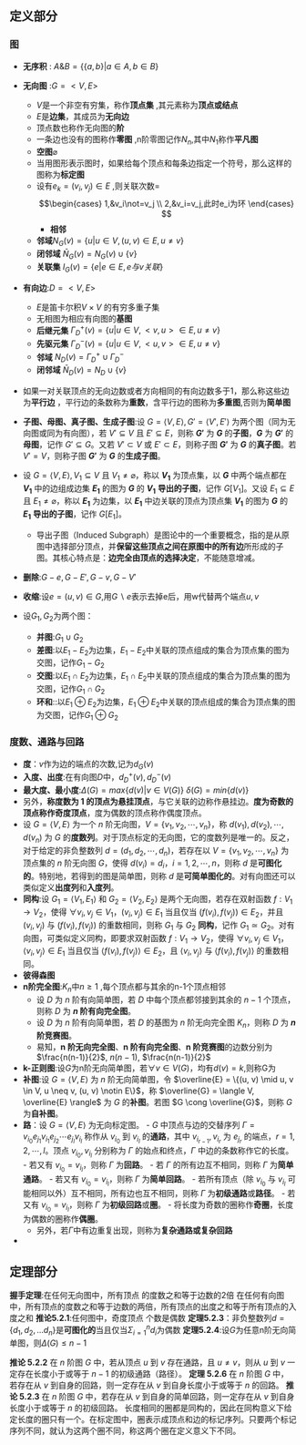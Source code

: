 ## 定义部分
###  图
-  **无序积** : $A \& B=\{\{a,b\}|a\in A,b\in B\}$
- **无向图** :$G=<V,E>$ 
	- $V$是一个非空有穷集，称作**顶点集** ,其元素称为**顶点或结点**
	- $E$是**边集**，其成员为**无向边** 
	- 顶点数也称作无向图的**阶**
	- 一条边也没有的图称作**零图** ,n阶零图记作$N_n$,其中$N_1$称作**平凡图**
	- **空图**$\varnothing$ 
	- 当用图形表示图时，如果给每个顶点和每条边指定一个符号，那么这样的图称为**标定图**
	- 设有$e_k=(v_i,v_j)\in E$ ,则关联次数=$$\begin{cases}
	1,&v_i\not=v_j
	\\
	2,&v_i=v_j,此时e_i为环
	\end{cases}
	$$
		- **相邻**
	- **邻域**$N_G(v)=\{u|u\in V,(u,v)\in E,u\not=v\}$
	- **闭邻域** $\bar{N}_G(v)=N_G(v)\cup\{v\}$ 
	- **关联集** $I_G(v)=\{e|e\in E,e与v关联\}$ 
	
- **有向边**:$D=<V,E>$
	- $E$是笛卡尔积$V\times V$ 的有穷多重子集
	- 无相图为相应有向图的**基图**
	- **后继元集** $\Gamma_D^+(v)=\{u|u\in V,<v,u>\in E,u\not=  v\}$ 
	- **先驱元集** $\Gamma_D^-(v)=\{u|u\in V,<u,v>\in E,u\not=v\}$ 
	- **邻域** $N_D(v)=\Gamma_D^+\cup\Gamma_D^-$
	- **闭邻域** $\bar{N}_D(v)=N_D\cup\{v\}$ 
- 如果一对关联顶点的无向边数或者方向相同的有向边数多于1，那么称这些边为**平行边** ，平行边的条数称为**重数**，含平行边的图称为**多重图**,否则为**简单图**
- **子图、母图、真子图、生成子图**:设 $G=\langle V, E\rangle, G'=\langle V', E'\rangle$ 为两个图（同为无向图或同为有向图），若 $V' \subseteq V$ 且 $E' \subseteq E$，则称 **$G'$** 为 **$G$** 的**子图**，**$G$** 为 **$G'$** 的**母图**，记作 $G' \subseteq G$。又若 $V' \subset V$ 或 $E' \subset E$，则称子图 **$G'$** 为 **$G$** 的**真子图**。若 $V' = V$，则称子图 **$G'$** 为 **$G$** 的**生成子图**。
- 设 $G=\langle V, E\rangle, V_1 \subseteq V$ 且 $V_1 \neq \varnothing$，称以 **$V_1$** 为顶点集，以 **$G$** 中两个端点都在 **$V_1$** 中的边组成边集 **$E_1$** 的图为 **$G$** 的 **$V_1$** **导出的子图**，记作 $G[V_1]$。又设 $E_1 \subseteq E$ 且 $E_1 \neq \varnothing$，称以 **$E_1$** 为边集，以 **$E_1$** 中边关联的顶点为顶点集 **$V_1$** 的图为 **$G$** 的 **$E_1$** **导出的子图**，记作 $G[E_1]$。
	- 导出子图（Induced Subgraph）是图论中的一个重要概念，指的是从原图中选择部分顶点，并**保留这些顶点之间在原图中的所有边**所形成的子图。其核心特点是：​**边完全由顶点的选择决定**，不能随意增减。
- **删除**:$G-e,G-E',G-v,G-V'$
- **收缩**:设$e=(u,v)\in G$,用$G\backslash e$表示去掉e后，用w代替两个端点$u,v$
- 设$G_1,G_2$为两个图：
	- **并图**:$G_1\cup G_2$
	- **差图**:以$E_1-E_2$为边集，$E_1- E_2$中关联的顶点组成的集合为顶点集的图为交图，记作$G_1- G_2$
	- **交图**:以$E_1\cap E_2$为边集，$E_1\cap E_2$中关联的顶点组成的集合为顶点集的图为交图，记作$G_1\cap G_2$
	- **环和**::以$E_1\oplus E_2$为边集，$E_1\oplus E_2$中关联的顶点组成的集合为顶点集的图为交图，记作$G_1\oplus G_2$

### 度数、通路与回路
- **度**：$v$作为边的端点的次数,记为$d_G(v)$
- **入度、出度**:在有向图$D$中，$d_D^+(v),d_D^-(v)$ 
- **最大度、最小度**:$\Delta(G)=max\{d(v)|v\in V(G)\}$ $\delta(G)=min\{d(v)\}$
- 另外，**称度数为 1 的顶点为悬挂顶点**，与它关联的边称作悬挂边。**度为奇数的顶点称作奇度顶点**，度为偶数的顶点称作偶度顶点。
- 设 $G = \langle V, E \rangle$ 为一个 $n$ 阶无向图，$V = \{v_1, v_2, \cdots, v_n\}$，称 $d(v_1), d(v_2), \cdots, d(v_n)$ 为 $G$ 的**度数列**。对于顶点标定的无向图，它的度数列是唯一的。反之，对于给定的非负整数列 $d = (d_1, d_2, \cdots, d_n)$，若存在以 $V = \{v_1, v_2, \cdots, v_n\}$ 为顶点集的 $n$ 阶无向图 $G$，使得 $d(v_i) = d_i$，$i = 1, 2, \cdots, n$，则称 $d$ 是**可图化的**。特别地，若得到的图是简单图，则称 $d$ 是**可简单图化的**。对有向图还可以类似定义**出度列**和**入度列**。
- **同构**:设 $G_1 = \langle V_1, E_1 \rangle$ 和 $G_2 = \langle V_2, E_2 \rangle$ 是两个无向图，若存在双射函数 $f: V_1 \rightarrow V_2$，使得 $\forall v_i, v_j \in V_1$，$(v_i, v_j) \in E_1$ 当且仅当 $(f(v_i), f(v_j)) \in E_2$，并且 $(v_i, v_j)$ 与 $(f(v_i), f(v_j))$ 的重数相同，则称 $G_1$ 与 $G_2$ **同构**，记作 $G_1 \simeq G_2$。对有向图，可类似定义同构，即要求双射函数 $f: V_1 \rightarrow V_2$，使得 $\forall v_i, v_j \in V_1$，$\langle v_i, v_j \rangle \in E_1$ 当且仅当 $\langle f(v_i), f(v_j) \rangle \in E_2$，且 $\langle v_i, v_j \rangle$ 与 $\langle f(v_i), f(v_j) \rangle$ 的重数相同。
- **彼得森图**
- **n阶完全图**:$K_n$中$n\ge 1$ ,每个顶点都与其余的n-1个顶点相邻
	- 设 $D$ 为 $n$ 阶有向简单图，若 $D$ 中每个顶点都邻接到其余的 $n-1$ 个顶点，则称 $D$ 为 **$n$ 阶有向完全图**。 
	- 设 $D$ 为 $n$ 阶有向简单图，若 $D$ 的基图为 $n$ 阶无向完全图 $K_n$，则称 $D$ 为 **$n$ 阶竞赛图**。
	- 易知，**n 阶无向完全图**、**n 阶有向完全图**、**n 阶竞赛图**的边数分别为 $\frac{n(n-1)}{2}$, $n(n-1)$, $\frac{n(n-1)}{2}$
- **k-正则图**:设$G$为n阶无向简单图，若$\forall v\in V(G)$，均有$d(v)=k$,则称G为
- **补图**:设 $G = \langle V, E \rangle$ 为 $n$ 阶无向简单图，令 $\overline{E} = \{(u, v) \mid u, v \in V, u \neq v, (u, v) \notin E\}$，称 $\overline{G} = \langle V, \overline{E} \rangle$ 为 $G$ 的**补图**。若图 $G \cong \overline{G}$，则称 $G$ 为**自补图**。 
- **路**：设 $G = \langle V, E \rangle$ 为无向标定图。 - $G$ 中顶点与边的交替序列 $\Gamma = v_{i_0}e_{j_1}v_{i_1}e_{j_2}\cdots e_{j_l}v_{i_l}$ 称作从 $v_{i_0}$ 到 $v_{i_l}$ 的**通路**，其中 $v_{i_{r-1}}, v_{i_r}$ 为 $e_{j_r}$ 的端点，$r = 1, 2, \cdots, l$。顶点 $v_{i_0}, v_{i_l}$ 分别称为 $\Gamma$ 的始点和终点，$\Gamma$ 中边的条数称作它的长度。 - 若又有 $v_{i_0} = v_{i_l}$，则称 $\Gamma$ 为**回路**。 - 若 $\Gamma$ 的所有边互不相同，则称 $\Gamma$ 为**简单通路**。 - 若又有 $v_{i_0} = v_{i_l}$，则称 $\Gamma$ 为**简单回路**。 - 若所有顶点（除 $v_{i_0}$ 与 $v_{i_l}$ 可能相同以外）互不相同，所有边也互不相同，则称 $\Gamma$ 为**初级通路**或**路径**。 - 若又有 $v_{i_0} = v_{i_l}$，则称 $\Gamma$ 为**初级回路**或**圈**。 - 将长度为奇数的圈称作**奇圈**，长度为偶数的圈称作**偶圈**。
	- 另外，若$\Gamma$中有边重复出现，则称为**复杂通路或复杂回路**
- 





## 定理部分

**握手定理**:在任何无向图中，所有顶点 的度数之和等于边数的2倍
		在任何有向图中，所有顶点的度数之和等于边数的两倍，所有顶点的出度之和等于所有顶点的入度之和
**推论5.2.1**:任何图中，奇度顶点 个数是偶数
**定理5.2.3**：非负整数列$d=\{d_1,d_2,...d_n\}$是**可图化的**当且仅当$\Sigma_{i=1}^nd_i$为偶数
**定理5.2.4**:设$G$为任意n阶无向简单图，则$\Delta(G)\le n-1$ 

**推论 5.2.2** 在 $n$ 阶图 $G$ 中，若从顶点 $u$ 到 $v$ 存在通路，且 $u \neq v$，则从 $u$ 到 $v$ 一定存在长度小于或等于 $n-1$ 的初级通路（路径）。
**定理 5.2.6** 在 $n$ 阶图 $G$ 中，若存在从 $v$ 到自身的回路，则一定存在从 $v$ 到自身长度小于或等于 $n$ 的回路。 
**推论 5.2.3** 在 $n$ 阶图 $G$ 中，若存在从 $v$ 到自身的简单回路，则一定存在从 $v$ 到自身长度小于或等于 $n$ 的初级回路。 长度相同的圈都是同构的，因此在同构意义下给定长度的圈只有一个。在标定图中，圈表示成顶点和边的标记序列。只要两个标记序列不同，就认为这两个圈不同，称这两个圈在定义意义下不同。


